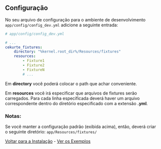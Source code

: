 ## Configuração

No seu arquivo de configuração para o ambiente de desenvolvimento `app/config/config_dev.yml` adicione a seguinte entrada:

```yml
# app/config/config_dev.yml

# ...
cekurte_fixtures:
    directory: "%kernel.root_dir%/Resources/fixtures"
    resources:
        - Fixture1
        - Fixture2
        - FixtureN
        # ...
```

Em **directory** você poderá colocar o path que achar conveniente.

Em **resources** você irá especificar que arquivos de fixtures serão carregados. Para cada linha especificada deverá haver um arquivo correspondente dentro do diretório especificado com a extensão **.yml**.

### Notas:

Se você manter a configuração padrão (exibida acima), então, deverá criar o seguinte diretório: `app/Resources/fixtures/`

[Voltar para a Instalação](instalacao.md) - [Ver os Exemplos](exemplos.md)